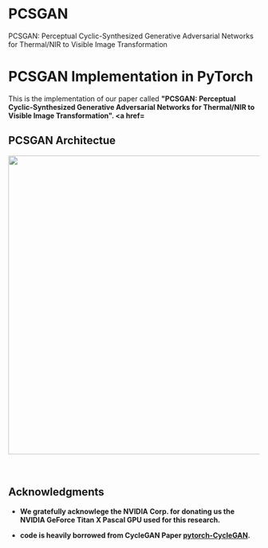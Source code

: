 # PCSGAN
PCSGAN: Perceptual Cyclic-Synthesized Generative Adversarial Networks for Thermal/NIR to Visible Image Transformation



# PCSGAN Implementation in PyTorch
This is the implementation of our paper called <b>"PCSGAN: Perceptual Cyclic-Synthesized Generative Adversarial Networks for Thermal/NIR to Visible Image Transformation".<b> <a href=
## PCSGAN Architectue
<img src='PCGAN.png' align="center" width=600>
<br><br><br>
  
  
## Acknowledgments
- We gratefully acknowlege the NVIDIA Corp. for donating us the NVIDIA GeForce Titan X Pascal GPU used for this research.

- code is heavily borrowed from CycleGAN Paper [pytorch-CycleGAN](https://github.com/junyanz/pytorch-CycleGAN-and-pix2pix).
